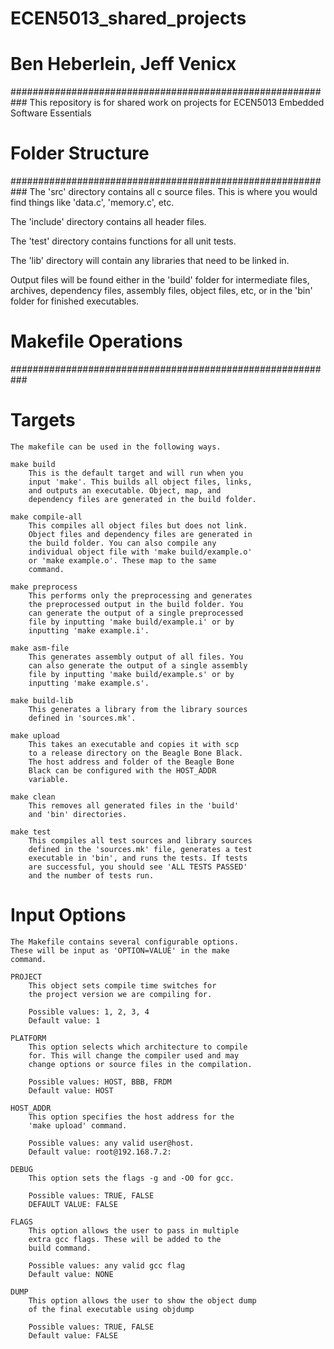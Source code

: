 # ECEN5013_shared_projects
# Ben Heberlein, Jeff Venicx
###########################################################
This repository is for shared work on projects for ECEN5013 
Embedded Software Essentials



# Folder Structure
###########################################################
The 'src' directory contains all c source files. This is
where you would find things like 'data.c', 'memory.c', etc.

The 'include' directory contains all header files.

The 'test' directory contains functions for all unit tests.

The 'lib' directory will contain any libraries that need to
be linked in.

Output files will be found either in the 'build' folder for
intermediate files, archives, dependency files, assembly
files, object files, etc, or in the 'bin' folder for 
finished executables.

# Makefile Operations
###########################################################

# Targets
    The makefile can be used in the following ways.

    make build
        This is the default target and will run when you 
        input 'make'. This builds all object files, links,
        and outputs an executable. Object, map, and  
        dependency files are generated in the build folder.
    
    make compile-all
        This compiles all object files but does not link.
        Object files and dependency files are generated in
        the build folder. You can also compile any
        individual object file with 'make build/example.o' 
        or 'make example.o'. These map to the same
        command.

    make preprocess
        This performs only the preprocessing and generates
        the preprocessed output in the build folder. You
        can generate the output of a single preprocessed
        file by inputting 'make build/example.i' or by 
        inputting 'make example.i'. 

    make asm-file
        This generates assembly output of all files. You
        can also generate the output of a single assembly
        file by inputting 'make build/example.s' or by
        inputting 'make example.s'.
        
    make build-lib
        This generates a library from the library sources
        defined in 'sources.mk'.

    make upload
        This takes an executable and copies it with scp
        to a release directory on the Beagle Bone Black.
        The host address and folder of the Beagle Bone
        Black can be configured with the HOST_ADDR
        variable. 

    make clean
        This removes all generated files in the 'build' 
        and 'bin' directories.

    make test
        This compiles all test sources and library sources
        defined in the 'sources.mk' file, generates a test
        executable in 'bin', and runs the tests. If tests
        are successful, you should see 'ALL TESTS PASSED'
        and the number of tests run.

# Input Options
    The Makefile contains several configurable options.
    These will be input as 'OPTION=VALUE' in the make
    command.
  
    PROJECT
        This object sets compile time switches for 
        the project version we are compiling for.
    
        Possible values: 1, 2, 3, 4
        Default value: 1

    PLATFORM
        This option selects which architecture to compile
        for. This will change the compiler used and may
        change options or source files in the compilation.
        
        Possible values: HOST, BBB, FRDM
        Default value: HOST 

    HOST_ADDR
        This option specifies the host address for the 
        'make upload' command.
        
        Possible values: any valid user@host.
        Default value: root@192.168.7.2:

    DEBUG
        This option sets the flags -g and -O0 for gcc.
        
        Possible values: TRUE, FALSE
        DEFAULT VALUE: FALSE

    FLAGS
        This option allows the user to pass in multiple 
        extra gcc flags. These will be added to the 
        build command.

        Possible values: any valid gcc flag
        Default value: NONE

    DUMP
        This option allows the user to show the object dump
        of the final executable using objdump

        Possible values: TRUE, FALSE
        Default value: FALSE

